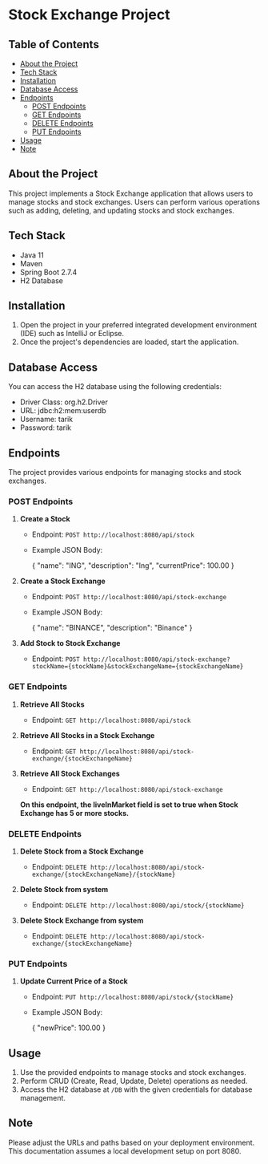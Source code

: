 # Stock Exchange Project

## Table of Contents

- [About the Project](#about-the-project)
- [Tech Stack](#tech-stack)
- [Installation](#installation)
- [Database Access](#database-access)
- [Endpoints](#endpoints)
  - [POST Endpoints](#post-endpoints)
  - [GET Endpoints](#get-endpoints)
  - [DELETE Endpoints](#delete-endpoints)
  - [PUT Endpoints](#put-endpoints)
- [Usage](#usage)
- [Note](#note)

## About the Project

This project implements a Stock Exchange application that allows users to manage stocks and stock exchanges. Users can perform various operations such as adding, deleting, and updating stocks and stock exchanges.

## Tech Stack

- Java 11
- Maven
- Spring Boot 2.7.4
- H2 Database

## Installation

1. Open the project in your preferred integrated development environment (IDE) such as IntelliJ or Eclipse.
2. Once the project's dependencies are loaded, start the application.

## Database Access

You can access the H2 database using the following credentials:

- Driver Class: org.h2.Driver
- URL: jdbc:h2:mem:userdb
- Username: tarik
- Password: tarik

## Endpoints

The project provides various endpoints for managing stocks and stock exchanges.

### POST Endpoints

1. **Create a Stock**

   - Endpoint: `POST http://localhost:8080/api/stock`
   - Example JSON Body:
     
     {
         "name": "ING",
         "description": "Ing",
         "currentPrice": 100.00
     }
     

2. **Create a Stock Exchange**

   - Endpoint: `POST http://localhost:8080/api/stock-exchange`
   - Example JSON Body:
     
     {
         "name": "BINANCE",
         "description": "Binance"
     }
    

3. **Add Stock to Stock Exchange**

   - Endpoint: `POST http://localhost:8080/api/stock-exchange?stockName={stockName}&stockExchangeName={stockExchangeName}`

### GET Endpoints

1. **Retrieve All Stocks**

   - Endpoint: `GET http://localhost:8080/api/stock`

2. **Retrieve All Stocks in a Stock Exchange**

   - Endpoint: `GET http://localhost:8080/api/stock-exchange/{stockExchangeName}`

3. **Retrieve All Stock Exchanges**

   - Endpoint: `GET http://localhost:8080/api/stock-exchange`
   
	**On this endpoint, the liveInMarket field is set to true when Stock Exchange has 5 or more stocks.**

### DELETE Endpoints

1. **Delete Stock from a Stock Exchange**

   - Endpoint: `DELETE http://localhost:8080/api/stock-exchange/{stockExchangeName}/{stockName}`

2. **Delete Stock from system**

   - Endpoint: `DELETE http://localhost:8080/api/stock/{stockName}`

3. **Delete Stock Exchange from system**

   - Endpoint: `DELETE http://localhost:8080/api/stock-exchange/{stockExchangeName}`

### PUT Endpoints

1. **Update Current Price of a Stock**

   - Endpoint: `PUT http://localhost:8080/api/stock/{stockName}`
   - Example JSON Body:
     
     {
         "newPrice": 100.00
     }
    

## Usage

1. Use the provided endpoints to manage stocks and stock exchanges.
2. Perform CRUD (Create, Read, Update, Delete) operations as needed.
3. Access the H2 database at `/DB` with the given credentials for database management.

## Note

Please adjust the URLs and paths based on your deployment environment. This documentation assumes a local development setup on port 8080.
